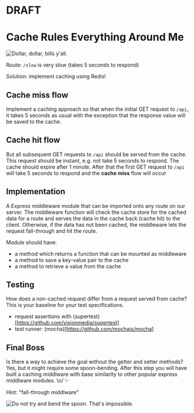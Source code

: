 
# DRAFT

# Cache Rules Everything Around Me

![Dollar, dollar, bills y'all.](http://www.themarq.ca/blog/wp-content/uploads/2016/03/tumblr_n3ybc8N8mN1qm3k5io1_500.gif)

Route: `/slow` is very slow (takes 5 seconds to respond)

Solution: implement caching using Redis!

## Cache miss flow
Implement a caching approach so that when the initial GET request to `/api`, it takes 5 seconds as usual with the
exception that the response value will be saved to the cache.

## Cache hit flow
But all subsequent GET requests to `/api` should be served from the cache. This request should be instant, e.g. not take 5 seconds to respond. The cache should expire after 1 minute. After that the first GET request to `/api` will take 5 seconds to respond and the **cache miss** flow will occur

## Implementation

A Express middleware module that can be imported onto any route on our server. The middleware function will check the
cache store for the cached data for a route and serves the data in the cache back (cache hit) to the client. Otherwise, if the data has not been cached, the middleware lets the request fall-through and hit the route.

Module should have:
- a method which returns a function that can be mounted as middleware
- a method to save a key-value pair to the cache
- a method to retrieve a value from the cache

## Testing
How does a non-cached request differ from a request served from cache? This is your baseline for your test specifications.

- request assertions with (supertest)[https://github.com/visionmedia/supertest]
- test runner: (mocha)[https://github.com/mochajs/mocha]

## Final Boss
Is there a way to achieve the goal without the getter and setter methods? Yes, but it might require some spoon-bending. After this step you will have built a caching middlware with base similarity to other popular express middlware modules. \o/ :sparkles:

Hint: "fall-through middlware"

![Do not try and bend the spoon. That's impossible.](http://i.imgur.com/rGG2wIf.gif)
